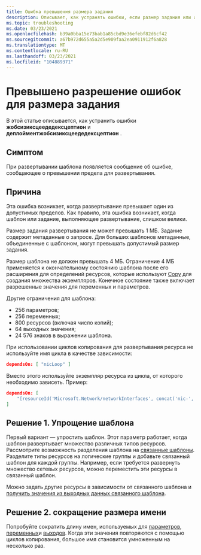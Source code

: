 ```yaml
---
title: Ошибка превышения размера задания
description: Описывает, как устранять ошибки, если размер задания или шаблон слишком велики.
ms.topic: troubleshooting
ms.date: 03/23/2021
ms.openlocfilehash: b39a0bba15e73bab1a85cbd9e36efebf82d6cf42
ms.sourcegitcommit: a67b972d655a5a2d5e909faa2ea0911912f6a828
ms.translationtype: MT
ms.contentlocale: ru-RU
ms.lasthandoff: 03/23/2021
ms.locfileid: "104889371"
---
```

# <a name="resolve-errors-for-job-size-exceeded"></a>Превышено разрешение ошибок для размера задания

В этой статье описывается, как устранить ошибки **жобсизиксцеедедексцептион** и **деплойментжобсизиксцеедедексцептион** .

## <a name="symptom"></a>Симптом

При развертывании шаблона появляется сообщение об ошибке, сообщающее о превышении предела для развертывания.

## <a name="cause"></a>Причина

Эта ошибка возникает, когда развертывание превышает один из допустимых пределов. Как правило, эта ошибка возникает, когда шаблон или задание, выполняющее развертывание, слишком велики.

Размер задания развертывания не может превышать 1 МБ. Задание содержит метаданные о запросе. Для больших шаблонов метаданные, объединенные с шаблоном, могут превышать допустимый размер задания.

Размер шаблона не должен превышать 4 МБ. Ограничение 4 МБ применяется к окончательному состоянию шаблона после его расширения для определений ресурсов, которые используют [Copy](copy-resources.md) для создания множества экземпляров. Конечное состояние также включает разрешенные значения для переменных и параметров.

Другие ограничения для шаблона:

* 256 параметров;
* 256 переменных;
* 800 ресурсов (включая число копий);
* 64 выходных значения;
* 24 576 знаков в выражении шаблона.

При использовании циклов копирования для развертывания ресурса не используйте имя цикла в качестве зависимости:

```json
dependsOn: [ "nicLoop" ]
```

Вместо этого используйте экземпляр ресурса из цикла, от которого необходимо зависеть. Пример:

```json
dependsOn: [
    "[resourceId('Microsoft.Network/networkInterfaces', concat('nic-', copyIndex()))]"
]
```

## <a name="solution-1---simplify-template"></a>Решение 1. Упрощение шаблона

Первый вариант — упростить шаблон. Этот параметр работает, когда шаблон развертывает множество различных типов ресурсов. Рассмотрите возможность разделения шаблона на [связанные шаблоны](linked-templates.md). Разделите типы ресурсов на логические группы и добавьте связанный шаблон для каждой группы. Например, если требуется развернуть множество сетевых ресурсов, можно переместить эти ресурсы в связанный шаблон.

Можно задать другие ресурсы в зависимости от связанного шаблона и [получить значения из выходных данных связанного шаблона](linked-templates.md#get-values-from-linked-template).

## <a name="solution-2---reduce-name-size"></a>Решение 2. сокращение размера имени

Попробуйте сократить длину имен, используемых для [параметров](template-parameters.md), [переменных](template-variables.md)и [выходов](template-outputs.md). Когда эти значения повторяются с помощью циклов копирования, большое имя становится умноженным на несколько раз.